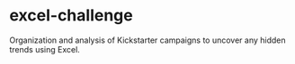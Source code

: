 # excel-challenge
Organization and analysis of Kickstarter campaigns to uncover any hidden trends using Excel.
